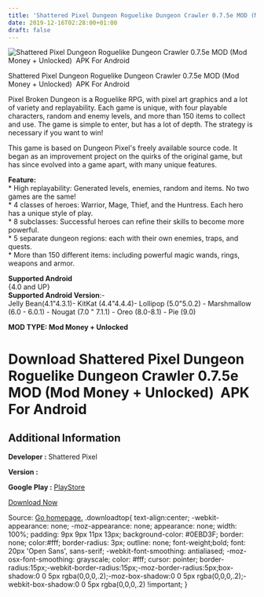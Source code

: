 ```yaml
---
title: 'Shattered Pixel Dungeon Roguelike Dungeon Crawler 0.7.5e MOD (Mod Money + Unlocked)  APK For Android'
date: 2019-12-16T02:28:00+01:00
draft: false
---
```


![Shattered Pixel Dungeon Roguelike Dungeon Crawler 0.7.5e MOD (Mod Money + Unlocked)  APK For Android](https://i0.wp.com/apkhome.net/wp-content/uploads/2019/11/Shattered-Pixel-Dungeon-Roguelike-Dungeon-Crawler.png "Shattered Pixel Dungeon Roguelike Dungeon Crawler 0.7.5e MOD (Mod Money + Unlocked)  APK For Android")

  

Shattered Pixel Dungeon Roguelike Dungeon Crawler 0.7.5e MOD (Mod Money + Unlocked)  APK For Android

Pixel Broken Dungeon is a Roguelike RPG, with pixel art graphics and a lot of variety and replayability. Each game is unique, with four playable characters, random and enemy levels, and more than 150 items to collect and use. The game is simple to enter, but has a lot of depth. The strategy is necessary if you want to win!

This game is based on Dungeon Pixel's freely available source code. It began as an improvement project on the quirks of the original game, but has since evolved into a game apart, with many unique features.

**Feature:**  
\* High replayability: Generated levels, enemies, random and items. No two games are the same!  
\* 4 classes of heroes: Warrior, Mage, Thief, and the Huntress. Each hero has a unique style of play.  
\* 8 subclasses: Successful heroes can refine their skills to become more powerful.  
\* 5 separate dungeon regions: each with their own enemies, traps, and quests.  
\* More than 150 different items: including powerful magic wands, rings, weapons and armor.

**Supported Android**  
{4.0 and UP}  
**Supported Android Version**:-  
Jelly Bean(4.1"4.3.1)- KitKat (4.4"4.4.4)- Lollipop (5.0"5.0.2) - Marshmallow (6.0 - 6.0.1) - Nougat (7.0 " 7.1.1) - Oreo (8.0-8.1) - Pie (9.0)

**MOD TYPE: Mod Money + Unlocked**

Download Shattered Pixel Dungeon Roguelike Dungeon Crawler 0.7.5e MOD (Mod Money + Unlocked)  APK For Android
==============================================================================================================

Additional Information
----------------------

**Developer :** Shattered Pixel

**Version :**

**Google Play :** [PlayStore](https://play.google.com/store/apps/details?id=com.shatteredpixel.shatteredpixeldungeon)

  

[Download Now](https://store4app.co/post/shattered-pixel-dungeon-roguelike-dungeon-crawler-0-7-5e-mod-mod-money-unlocked-apk-for-android_1574618670)

  
Source: [Go homepage.](https://store4app.co/post/shattered-pixel-dungeon-roguelike-dungeon-crawler-0-7-5e-mod-mod-money-unlocked-apk-for-android_1574618670) .downloadtop{ text-align:center; -webkit-appearance: none; -moz-appearance: none; appearance: none; width: 100%; padding: 9px 9px 11px 13px; background-color: #0EBD3F; border: none; color:#fff; border-radius: 3px; outline: none; font-weight;bold; font: 20px 'Open Sans', sans-serif; -webkit-font-smoothing: antialiased; -moz-osx-font-smoothing: grayscale; color: #fff; cursor: pointer; border-radius:15px;-webkit-border-radius:15px;-moz-border-radius:5px;box-shadow:0 0 5px rgba(0,0,0,.2);-moz-box-shadow:0 0 5px rgba(0,0,0,.2);-webkit-box-shadow:0 0 5px rgba(0,0,0,.2) !important; }